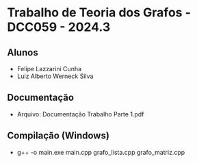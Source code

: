 # Trabalho de Teoria dos Grafos - DCC059 - 2024.3

## Alunos
- Felipe Lazzarini Cunha
- Luiz Alberto Werneck Silva

## Documentação
- Arquivo: Documentação Trabalho Parte 1.pdf

## Compilação (Windows)
- g++ -o main.exe main.cpp grafo_lista.cpp grafo_matriz.cpp